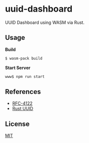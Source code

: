 # uuid-dashboard

UUID Dashboard using WASM via Rust.

## Usage

**Build**
```bash
$ wasm-pack build
```

**Start Server**

```bash
www$ npm run start 
```

## References

- [RFC-4122](https://tools.ietf.org/html/rfc4122)
- [Rust UUID](https://docs.rs/uuid/)

## License

[MIT](LICENSE)
